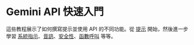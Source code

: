 # Gemini API 快速入門

這些教程展示了如何撰寫提示並使用 API 的不同功能。從 [提示](https://github.com/google-gemini/cookbook/blob/main/quickstarts/Prompting.ipynb) 開始，然後進一步學習 [系統指示](https://github.com/google-gemini/cookbook/blob/main/quickstarts/System_instructions.ipynb)、[音訊](https://github.com/google-gemini/cookbook/blob/main/quickstarts/Audio.ipynb)、[安全性](https://github.com/google-gemini/cookbook/blob/main/quickstarts/Safety.ipynb)、[函數呼叫](https://github.com/google-gemini/cookbook/blob/main/quickstarts/Function_calling_config.ipynb) 等等。
